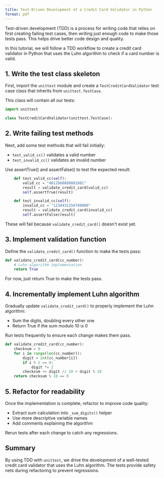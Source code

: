 ```yaml
---
title: Test-Driven Development of a Credit Card Validator in Python
format: pdf
---
```


Test-driven development (TDD) is a process for writing code that relies on first creating failing test cases, then writing just enough code to make those tests pass. This helps drive better code design and quality.

In this tutorial, we will follow a TDD workflow to create a credit card validator in Python that uses the Luhn algorithm to check if a card number is valid. 

## 1. Write the test class skeleton

First, import the `unittest` module and create a `TestCreditCardValidator` test case class that inherits from `unittest.TestCase`. 

This class will contain all our tests:

```python
import unittest

class TestCreditCardValidator(unittest.TestCase):
```

## 2. Write failing test methods

Next, add some test methods that will fail initially:

- `test_valid_cc()` validates a valid number 
- `test_invalid_cc()` validates an invalid number

Use assertTrue() and assertFalse() to test the expected result:

```python
    def test_valid_cc(self):
        valid_cc = "4012888888881881"
        result = validate_credit_card(valid_cc)
        self.assertTrue(result)

    def test_invalid_cc(self):
        invalid_cc = "1234432156780000"  
        result = validate_credit_card(invalid_cc)
        self.assertFalse(result)
```

These will fail because `validate_credit_card()` doesn't exist yet.

## 3. Implement validation function

Define the `validate_credit_card()` function to make the tests pass:

```python
def validate_credit_card(cc_number):
    # Luhn algorithm implementation
    return True
```

For now, just return True to make the tests pass.

## 4. Incrementally implement Luhn algorithm 

Gradually update `validate_credit_card()` to properly implement the Luhn algorithm:

- Sum the digits, doubling every other one
- Return True if the sum modulo 10 is 0 

Run tests frequently to ensure each change makes them pass.

```python
def validate_credit_card(cc_number):
    checksum = 0
    for i in range(len(cc_number)):
        digit = int(cc_number[i])
        if i % 2 == 0:
            digit *= 2
        checksum += digit // 10 + digit % 10
    return checksum % 10 == 0
```

## 5. Refactor for readability

Once the implementation is complete, refactor to improve code quality:

- Extract sum calculation into `_sum_digits()` helper
- Use more descriptive variable names
- Add comments explaining the algorithm

Rerun tests after each change to catch any regressions.

## Summary

By using TDD with `unittest`, we drive the development of a well-tested credit card validator that uses the Luhn algorithm. The tests provide safety nets during refactoring to prevent regressions.



